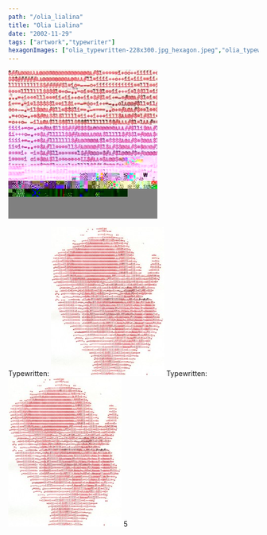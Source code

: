 ```yaml
---
path: "/olia_lialina"
title: "Olia Lialina"
date: "2002-11-29"
tags: ["artwork","typewriter"]
hexagonImages: ["olia_typewritten-228x300.jpg_hexagon.jpeg","olia_typewritten.jpg_hexagon.jpeg"]
---
```


 [![](olia_typewritten.jpeg)](olia_typewritten.jpeg)

Typewritten: [![](olia_typewritten-228x300.jpg "olia_typewritten")](olia_typewritten.jpg) Typewritten: [![](olia_typewritten-228x300.jpg "olia_typewritten")](olia_typewritten.jpg) 5 
  <!---
  <div class="field field-type-filefield field-field-images" xmlns="http://www.w3.org/1999/xhtml">
      
    <div class="field-items">
            <div class="field-item odd">
                    <a href="http://www.beigerecords.com/joe-old/sites/default/files/olia_typewritten.jpeg" class="imagecache imagecache-square_thumbnail imagecache-imagelink imagecache-square_thumbnail_imagelink"><img src="http://www.beigerecords.com/joe-old/sites/default/files/imagecache/square_thumbnail/olia_typewritten.jpeg" alt="" title="" width="300" height="300" class="imagecache imagecache-square_thumbnail"/></a>        </div>
        </div>
</div> 
Typewritten:
 <a href="http://www.beigerecords.com/joe/wp-content/uploads/2008/11/olia_typewritten.jpg" xmlns="http://www.w3.org/1999/xhtml"><img src="http://www.beigerecords.com/joe/wp-content/uploads/2008/11/olia_typewritten-228x300.jpg" alt="" title="olia_typewritten" width="228" height="300" class="alignnone size-medium wp-image-129"/></a> Typewritten:
 <a href="http://www.beigerecords.com/joe/wp-content/uploads/2008/11/olia_typewritten.jpg" xmlns="http://www.w3.org/1999/xhtml"><img src="/joe/newdrupal/sites/default/files/images/olia_typewritten-228x300.jpg" alt="" title="olia_typewritten" width="228" height="300" class="alignnone size-medium wp-image-129"/></a> 5
  --->